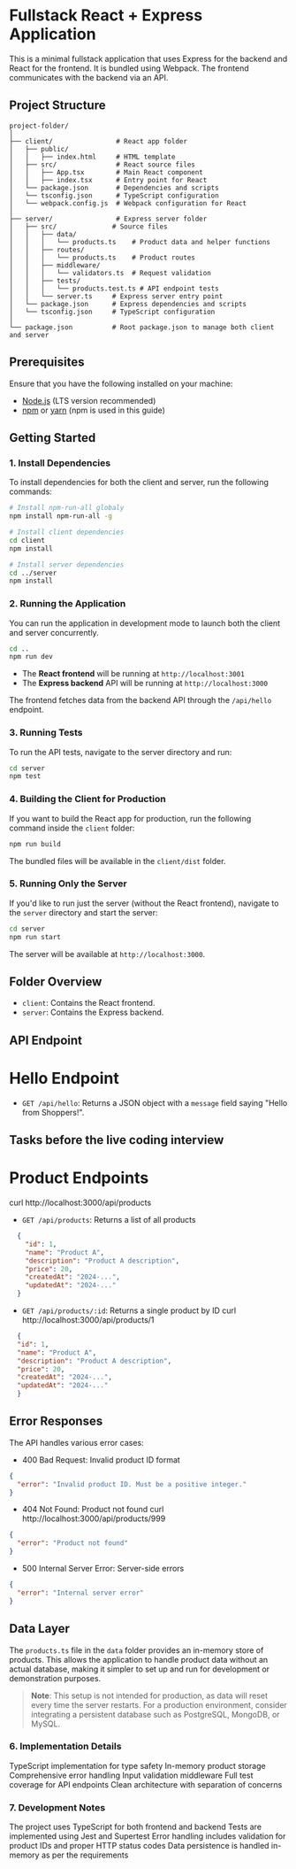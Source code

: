 # Fullstack React + Express Application

This is a minimal fullstack application that uses Express for the backend and React for the frontend. It is bundled using Webpack. The frontend communicates with the backend via an API.

## Project Structure

```
project-folder/
│
├── client/                # React app folder
│   ├── public/
│   │   ├── index.html     # HTML template
│   ├── src/               # React source files
│   │   ├── App.tsx        # Main React component
│   │   ├── index.tsx      # Entry point for React
│   └── package.json       # Dependencies and scripts
│   └── tsconfig.json      # TypeScript configuration
│   └── webpack.config.js  # Webpack configuration for React
│
├── server/                # Express server folder
│   ├── src/              # Source files
│   │   ├── data/
│   │   │   └── products.ts    # Product data and helper functions
│   │   ├── routes/
│   │   │   └── products.ts    # Product routes
│   │   ├── middleware/
│   │   │   └── validators.ts  # Request validation
│   │   ├── tests/
│   │   │   └── products.test.ts # API endpoint tests
│   │   └── server.ts     # Express server entry point
│   └── package.json      # Express dependencies and scripts
│   └── tsconfig.json     # TypeScript configuration
│
└── package.json          # Root package.json to manage both client and server
```

## Prerequisites

Ensure that you have the following installed on your machine:

- [Node.js](https://nodejs.org/) (LTS version recommended)
- [npm](https://www.npmjs.com/) or [yarn](https://yarnpkg.com/) (npm is used in this guide)

## Getting Started

### 1. Install Dependencies

To install dependencies for both the client and server, run the following commands:

```bash
# Install npm-run-all globaly
npm install npm-run-all -g

# Install client dependencies
cd client
npm install

# Install server dependencies
cd ../server
npm install
```

### 2. Running the Application

You can run the application in development mode to launch both the client and server concurrently.

```bash
cd ..
npm run dev
```

- The **React frontend** will be running at `http://localhost:3001`
- The **Express backend** API will be running at `http://localhost:3000`

The frontend fetches data from the backend API through the `/api/hello` endpoint.

### 3. Running Tests
To run the API tests, navigate to the server directory and run:

```bash
cd server
npm test
```

### 4. Building the Client for Production

If you want to build the React app for production, run the following command inside the `client` folder:

```bash
npm run build
```

The bundled files will be available in the `client/dist` folder.

### 5. Running Only the Server

If you'd like to run just the server (without the React frontend), navigate to the `server` directory and start the server:

```bash
cd server
npm run start
```

The server will be available at `http://localhost:3000`.

## Folder Overview

- `client`: Contains the React frontend.
- `server`: Contains the Express backend.

## API Endpoint
# Hello Endpoint

- `GET /api/hello`: Returns a JSON object with a `message` field saying "Hello from Shoppers!".

## Tasks before the live coding interview

# Product Endpoints
curl http://localhost:3000/api/products
- `GET /api/products`: Returns a list of all products
```json
  {
    "id": 1,
    "name": "Product A",
    "description": "Product A description",
    "price": 20,
    "createdAt": "2024-...",
    "updatedAt": "2024-..."
  }
```

-  `GET /api/products/:id`: Returns a single product by ID
curl http://localhost:3000/api/products/1
```json
  {
  "id": 1,
  "name": "Product A",
  "description": "Product A description",
  "price": 20,
  "createdAt": "2024-...",
  "updatedAt": "2024-..."
  }
```


## Error Responses
The API handles various error cases:

- 400 Bad Request: Invalid product ID format
```json
{
  "error": "Invalid product ID. Must be a positive integer."
}
```

- 404 Not Found: Product not found
curl http://localhost:3000/api/products/999
```json
{
  "error": "Product not found"
}
```

- 500 Internal Server Error: Server-side errors
```json
{
  "error": "Internal server error"
}
```
## Data Layer

The `products.ts` file in the `data` folder provides an in-memory store of products. This allows the application to handle product data without an actual database, making it simpler to set up and run for development or demonstration purposes.

> **Note**: This setup is not intended for production, as data will reset every time the server restarts. For a production environment, consider integrating a persistent database such as PostgreSQL, MongoDB, or MySQL.


### 6. Implementation Details

TypeScript implementation for type safety
In-memory product storage
Comprehensive error handling
Input validation middleware
Full test coverage for API endpoints
Clean architecture with separation of concerns

### 7. Development Notes

The project uses TypeScript for both frontend and backend
Tests are implemented using Jest and Supertest
Error handling includes validation for product IDs and proper HTTP status codes
Data persistence is handled in-memory as per the requirements